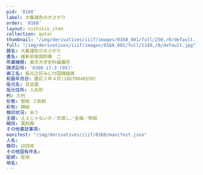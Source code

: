 ```yaml
---
pid: '0168'
label: 大集諸色の大さがり
order: '0168'
layout: nishikie_item
collection: qatar
thumbnail: "/img/derivatives/iiif/images/0168_001/full/250,/0/default.jpg"
full: "/img/derivatives/iiif/images/0168_001/full/1140,/0/default.jpg"
題名: 大集諸色の大さがり
書名: 維新前後諷刺画　二
所蔵機関: 東京大学史料編纂所
請求記号: '0380-17-2-(95)'
画工名: 板元之好みに付国輝戯画
和暦年月日: 慶応３年４月(18670040550)
版元名: 具足屋
版元住所: 人形町
判: 大判
形態: 竪絵 ２枚続
彩色: 錦絵
検印状況: あり
主題: ええじゃないか／世直し／金融／物価
細目: 風刺画
その他書誌事項: 
manifest: "/img/derivatives/iiif/0168/manifest.json"
人名: 
検印: 卯四改
その他固有件名: 
彫師: 彫栄
地名: 
---
```


